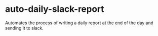 # auto-daily-slack-report
Automates the process of writing a daily report at the end of the day and sending it to slack. 

